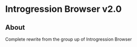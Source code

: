 # Introgression Browser v2.0

## About

Complete rewrite from the group up of Introgression Browser
